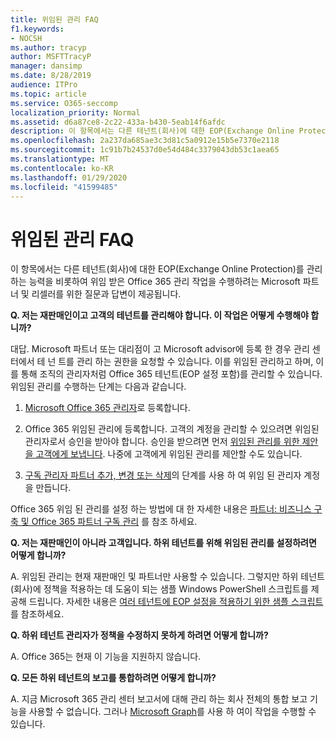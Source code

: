```yaml
---
title: 위임된 관리 FAQ
f1.keywords:
- NOCSH
ms.author: tracyp
author: MSFTTracyP
manager: dansimp
ms.date: 8/28/2019
audience: ITPro
ms.topic: article
ms.service: O365-seccomp
localization_priority: Normal
ms.assetid: d6a87ce8-2c22-433a-b430-5eab14f6afdc
description: 이 항목에서는 다른 테넌트(회사)에 대한 EOP(Exchange Online Protection)를 관리하는 능력을 비롯하여 위임 받은 Office 365 관리 작업을 수행하려는 Microsoft 파트너 및 리셀러를 위한 질문과 답변이 제공됩니다.
ms.openlocfilehash: 2a237da685ae3c3d81c5a0912e15b5e7370e2118
ms.sourcegitcommit: 1c91b7b24537d0e54d484c3379043db53c1aea65
ms.translationtype: MT
ms.contentlocale: ko-KR
ms.lasthandoff: 01/29/2020
ms.locfileid: "41599485"
---
```

# <a name="delegated-administration-faq"></a>위임된 관리 FAQ

이 항목에서는 다른 테넌트(회사)에 대한 EOP(Exchange Online Protection)를 관리하는 능력을 비롯하여 위임 받은 Office 365 관리 작업을 수행하려는 Microsoft 파트너 및 리셀러를 위한 질문과 답변이 제공됩니다.

**Q. 저는 재판매인이고 고객의 테넌트를 관리해야 합니다. 이 작업은 어떻게 수행해야 합니까?**

대답. Microsoft 파트너 또는 대리점이 고 Microsoft advisor에 등록 한 경우 관리 센터에서 테 넌 트를 관리 하는 권한을 요청할 수 있습니다. 이를 위임된 관리하고 하며, 이를 통해 조직의 관리자처럼 Office 365 테넌트(EOP 설정 포함)를 관리할 수 있습니다. 위임된 관리를 수행하는 단계는 다음과 같습니다.

1. [Microsoft Office 365 관리자](https://aka.ms/cloudbenefits)로 등록합니다.

2. Office 365 위임된 관리에 등록합니다. 고객의 계정을 관리할 수 있으려면 위임된 관리자로서 승인을 받아야 합니다. 승인을 받으려면 먼저 [위임된 관리를 위한 제안을 고객에게 보냅니다](https://support.office.com/article/26530dc0-ebba-415b-86b1-b55bc06b073e). 나중에 고객에게 위임된 관리를 제안할 수도 있습니다.

3. [구독 관리자 파트너 추가, 변경 또는 삭제](https://docs.microsoft.com/office365/admin/misc/add-partner)의 단계를 사용 하 여 위임 된 관리자 계정을 만듭니다.

Office 365 위임 된 관리를 설정 하는 방법에 대 한 자세한 내용은 [파트너: 비즈니스 구축 및 Office 365 파트너 구독 관리](https://support.office.com/article/30dd1681-47e0-4cbc-abfe-a222cd111319) 를 참조 하세요.

**Q. 저는 재판매인이 아니라 고객입니다. 하위 테넌트를 위해 위임된 관리를 설정하려면 어떻게 합니까?**

A. 위임된 관리는 현재 재판매인 및 파트너만 사용할 수 있습니다. 그렇지만 하위 테넌트(회사)에 정책을 적용하는 데 도움이 되는 샘플 Windows PowerShell 스크립트를 제공해 드립니다. 자세한 내용은 [여러 테넌트에 EOP 설정을 적용하기 위한 샘플 스크립트](sample-script-for-applying-eop-settings-to-multiple-tenants.md)를 참조하세요.

**Q. 하위 테넌트 관리자가 정책을 수정하지 못하게 하려면 어떻게 합니까?**

A. Office 365는 현재 이 기능을 지원하지 않습니다.

**Q. 모든 하위 테넌트의 보고를 통합하려면 어떻게 합니까?**

A. 지금 Microsoft 365 관리 센터 보고서에 대해 관리 하는 회사 전체의 통합 보고 기능을 사용할 수 없습니다. 그러나 [Microsoft Graph](https://docs.microsoft.com/graph/overview)를 사용 하 여이 작업을 수행할 수 있습니다.
